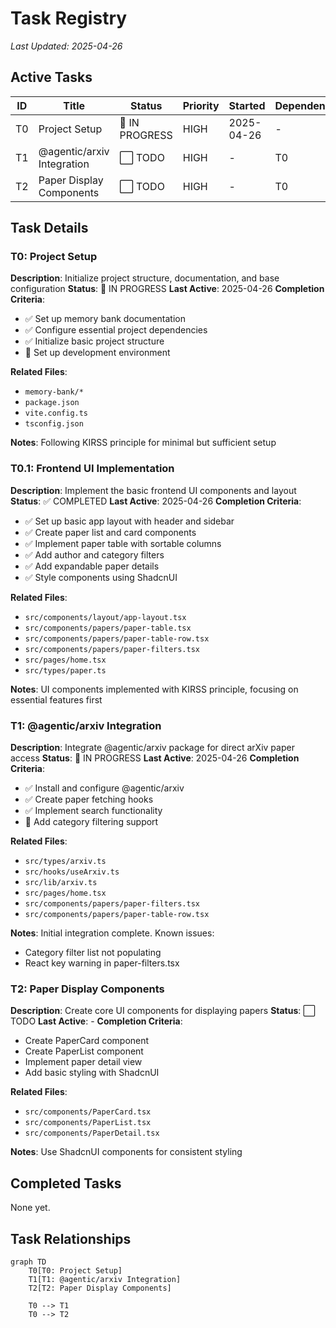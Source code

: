 # Task Registry
*Last Updated: 2025-04-26*

## Active Tasks
| ID | Title | Status | Priority | Started | Dependencies |
|----|-------|--------|----------|---------|--------------|
| T0 | Project Setup | 🔄 IN PROGRESS | HIGH | 2025-04-26 | - |
| T1 | @agentic/arxiv Integration | ⬜ TODO | HIGH | - | T0 |
| T2 | Paper Display Components | ⬜ TODO | HIGH | - | T0 |

## Task Details

### T0: Project Setup
**Description**: Initialize project structure, documentation, and base configuration
**Status**: 🔄 IN PROGRESS
**Last Active**: 2025-04-26
**Completion Criteria**:
- ✅ Set up memory bank documentation
- ✅ Configure essential project dependencies
- ✅ Initialize basic project structure
- 🔄 Set up development environment

**Related Files**:
- `memory-bank/*`
- `package.json`
- `vite.config.ts`
- `tsconfig.json`

**Notes**: Following KIRSS principle for minimal but sufficient setup

### T0.1: Frontend UI Implementation
**Description**: Implement the basic frontend UI components and layout
**Status**: ✅ COMPLETED
**Last Active**: 2025-04-26
**Completion Criteria**:
- ✅ Set up basic app layout with header and sidebar
- ✅ Create paper list and card components
- ✅ Implement paper table with sortable columns
- ✅ Add author and category filters
- ✅ Add expandable paper details
- ✅ Style components using ShadcnUI

**Related Files**:
- `src/components/layout/app-layout.tsx`
- `src/components/papers/paper-table.tsx`
- `src/components/papers/paper-table-row.tsx`
- `src/components/papers/paper-filters.tsx`
- `src/pages/home.tsx`
- `src/types/paper.ts`

**Notes**: UI components implemented with KIRSS principle, focusing on essential features first

### T1: @agentic/arxiv Integration
**Description**: Integrate @agentic/arxiv package for direct arXiv paper access
**Status**: 🔄 IN PROGRESS
**Last Active**: 2025-04-26
**Completion Criteria**:
- ✅ Install and configure @agentic/arxiv
- ✅ Create paper fetching hooks
- ✅ Implement search functionality
- 🔄 Add category filtering support

**Related Files**:
- `src/types/arxiv.ts`
- `src/hooks/useArxiv.ts`
- `src/lib/arxiv.ts`
- `src/pages/home.tsx`
- `src/components/papers/paper-filters.tsx`
- `src/components/papers/paper-table-row.tsx`

**Notes**: Initial integration complete. Known issues:
- Category filter list not populating
- React key warning in paper-filters.tsx

### T2: Paper Display Components
**Description**: Create core UI components for displaying papers
**Status**: ⬜ TODO
**Last Active**: -
**Completion Criteria**:
- Create PaperCard component
- Create PaperList component
- Implement paper detail view
- Add basic styling with ShadcnUI

**Related Files**:
- `src/components/PaperCard.tsx`
- `src/components/PaperList.tsx`
- `src/components/PaperDetail.tsx`

**Notes**: Use ShadcnUI components for consistent styling

## Completed Tasks
None yet.

## Task Relationships
```mermaid
graph TD
    T0[T0: Project Setup]
    T1[T1: @agentic/arxiv Integration]
    T2[T2: Paper Display Components]
    
    T0 --> T1
    T0 --> T2
```
